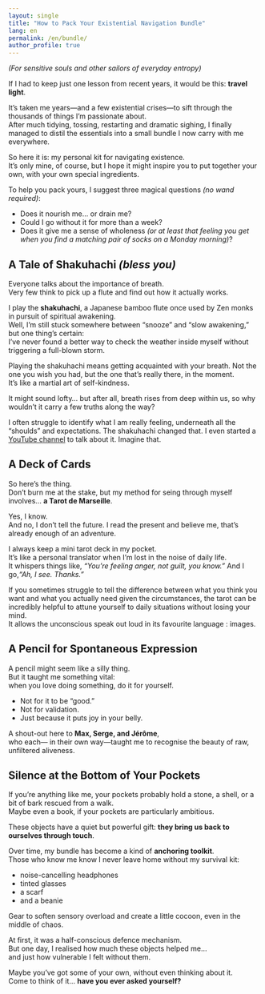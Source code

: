 ```yaml
---
layout: single
title: "How to Pack Your Existential Navigation Bundle"
lang: en
permalink: /en/bundle/
author_profile: true
---
```


*(For sensitive souls and other sailors of everyday entropy)*

If I had to keep just one lesson from recent years, it would be this: **travel light**.

It’s taken me years—and a few existential crises—to sift through the thousands of things I’m passionate about.  
After much tidying, tossing, restarting and dramatic sighing, I finally managed to distil the essentials into a small bundle I now carry with me everywhere.

So here it is: my personal kit for navigating existence.  
It’s only mine, of course, but I hope it might inspire you to put together your own, with your own special ingredients.

To help you pack yours, I suggest three magical questions *(no wand required)*:

- Does it nourish me… or drain me?  
- Could I go without it for more than a week?  
- Does it give me a sense of wholeness *(or at least that feeling you get when you find a matching pair of socks on a Monday morning)*?


## A Tale of Shakuhachi *(bless you)*

Everyone talks about the importance of breath.  
Very few think to pick up a flute and find out how it actually works.

I play the **shakuhachi**, a Japanese bamboo flute once used by Zen monks in pursuit of spiritual awakening.  
Well, I’m still stuck somewhere between “snooze” and “slow awakening,” but one thing’s certain:  
I’ve never found a better way to check the weather inside myself without triggering a full-blown storm.

Playing the shakuhachi means getting acquainted with your breath. Not the one you wish you had, but the one that’s really there, in the moment.  
It’s like a martial art of self-kindness.

It might sound lofty… but after all, breath rises from deep within us, so why wouldn’t it carry a few truths along the way?

I often struggle to identify what I am really feeling, underneath all the “shoulds” and expectations.
The shakuhachi changed that.
I even started a [YouTube channel](#) to talk about it. Imagine that.

## A Deck of Cards

So here’s the thing.  
Don’t burn me at the stake, but my method for seing through myself involves… **a Tarot de Marseille**.

Yes, I know.  
And no, I don’t tell the future. I read the present and believe me, that’s already enough of an adventure.

I always keep a mini tarot deck in my pocket.  
It’s like a personal translator when I’m lost in the noise of daily life.  
It whispers things like, *“You’re feeling anger, not guilt, you know.”*
And I go,*“Ah, I see. Thanks.”*

If you sometimes struggle to tell the difference between what you think you want and what you actually need given the circumstances, the tarot can be incredibly helpful to attune yourself to daily situations without losing your mind.  
It allows the unconscious speak out loud in its favourite language : images.

## A Pencil for Spontaneous Expression

A pencil might seem like a silly thing.  
But it taught me something vital:  
when you love doing something, do it for yourself.

- Not for it to be “good.”  
- Not for validation.  
- Just because it puts joy in your belly.

A shout-out here to **Max, Serge, and Jérôme**,  
who each— in their own way—taught me to recognise the beauty of raw, unfiltered aliveness.

## Silence at the Bottom of Your Pockets

If you’re anything like me, your pockets probably hold a stone, a shell, or a bit of bark rescued from a walk.  
Maybe even a book, if your pockets are particularly ambitious.

These objects have a quiet but powerful gift: **they bring us back to ourselves through touch**.

Over time, my bundle has become a kind of **anchoring toolkit**.  
Those who know me know I never leave home without my survival kit:

- noise-cancelling headphones  
- tinted glasses  
- a scarf  
- and a beanie

Gear to soften sensory overload and create a little cocoon, even in the middle of chaos.

At first, it was a half-conscious defence mechanism.  
But one day, I realised how much these objects helped me…  
and just how vulnerable I felt without them.

Maybe you’ve got some of your own, without even thinking about it.  
Come to think of it… **have you ever asked yourself?**
